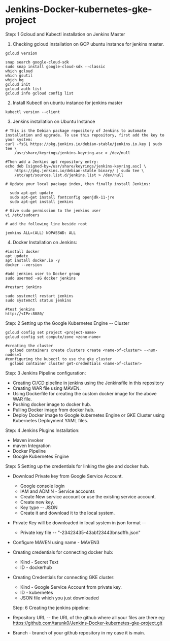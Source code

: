 # Jenkins-Docker-kubernetes-gke-project

Step: 1 Gcloud and Kubectl installation on Jenkins Master
1. Checking gcloud installation on GCP ubuntu instance for jenkins master.

```which gcloud 
gcloud version

snap search google-cloud-sdk
sudo snap install google-cloud-sdk --classic
which gcloud
which gsutil
which bq
gcloud init
gcloud auth list
gcloud info gcloud config list
```

2. Install Kubectl on ubuntu instance for jenkins master

```snap install kubectl --classic
kubectl version --client
```
3. Jenkins installation on Ubuntu Instance
```
# This is the Debian package repository of Jenkins to automate installation and upgrade. To use this repository, first add the key to your system:
curl -fsSL https://pkg.jenkins.io/debian-stable/jenkins.io.key | sudo tee \
    /usr/share/keyrings/jenkins-keyring.asc > /dev/null
```
```
#Then add a Jenkins apt repository entry:
echo deb [signed-by=/usr/share/keyrings/jenkins-keyring.asc] \
    https://pkg.jenkins.io/debian-stable binary/ | sudo tee \
    /etc/apt/sources.list.d/jenkins.list > /dev/null
 ```
```
# Update your local package index, then finally install Jenkins:
  
  sudo apt-get update
  sudo apt-get install fontconfig openjdk-11-jre
  sudo apt-get install jenkins
```

```
# Give sudo permission to the jenkins user
vi /etc/sudoers

# add the following line beside root

jenkins ALL=(ALL) NOPASSWD: ALL
```
4. Docker Installation on Jenkins:
```
#install docker
apt update
apt install docker.io -y
docker --version

#add jenkins user to Docker group
sudo usermod -aG docker jenkins

#restart jenkins

sudo systemctl restart jenkins
sudo systemctl status jenkins

#test jenkins
http://<IP>:8080/

```

Step: 2 Setting up the Google Kubernetes Engine -- Cluster
```
gcloud config set project <project-name>
gcloud config set compute/zone <zone-name>

#creating the cluster
  gcloud containers create clusters create <name-of-cluster> --num-nodes=1
#configuring the kubectl to use the gke cluster
  gcloud container cluster get-credentials <name-of-cluster>
 ```


Step: 3 Jenkins Pipeline configuration:
- Creating CI/CD pipeline in jenkins using the Jenkinsfile in this repository
- Creating WAR file using MAVEN. 
- Using Dockerfile for creating the custom docker image for the above WAR file. 
- Pushing docker image to docker hub. 
- Pulling Docker image from docker hub. 
- Deploy Docker image to Google kubernetes Engine or GKE Cluster using Kubernetes Deployment YAML files. 

Step: 4 Jenkins Plugins Installation:

- Maven invoker
- maven Integration
- Docker Pipeline
- Google Kubernetes Engine

Step: 5 Setting up the credentials for linking the gke and docker hub. 

- Download Private key from Google Service Account. 
  - Google console login
  - IAM and ADMIN - Service accounts
  - Create New service account or use the existing service account. 
  - Create new key. 
  - Key type -- JSON
  - Create it and download it to the local system. 
- Private Key will be downloaded in local system in json format -- 
  -  Private key file -- "<project-name>-23423435-43abf23443bnsdffh.json"
 
- Configure MAVEN using name - MAVEN3
- Creating credentials for connecting docker hub:
  - Kind - Secret Text
  - ID - dockerhub
- Creating Credentials for connecting GKE cluster:
  - Kind - Google Service Account from private key. 
  - ID - kubernetes
  - JSON file which you just downloaded

  Step: 6 Creating the jenkins pipeline:
  
 - Repository URL -- the URL of the github where all your files are there eg: https://github.com/tarunk0/Jenkins-Docker-kubernetes-gke-project.git
 - Branch - branch of your github repository in my case it is main. 

  
  
